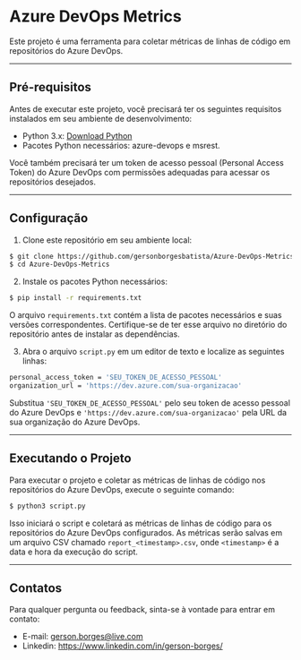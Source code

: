 # Azure DevOps Metrics

Este projeto é uma ferramenta para coletar métricas de linhas de código em repositórios do Azure DevOps.

***

## Pré-requisitos

Antes de executar este projeto, você precisará ter os seguintes requisitos instalados em seu ambiente de desenvolvimento:

- Python 3.x: [Download Python](https://www.python.org/downloads/)
- Pacotes Python necessários: azure-devops e msrest.

Você também precisará ter um token de acesso pessoal (Personal Access Token) do Azure DevOps com permissões adequadas para acessar os repositórios desejados.

***

## Configuração

1. Clone este repositório em seu ambiente local:

```bash
$ git clone https://github.com/gersonborgesbatista/Azure-DevOps-Metrics.git
$ cd Azure-DevOps-Metrics
```
2. Instale os pacotes Python necessários:

```bash
$ pip install -r requirements.txt
```
O arquivo `requirements.txt` contém a lista de pacotes necessários e suas versões correspondentes. Certifique-se de ter esse arquivo no diretório do repositório antes de instalar as dependências.

3. Abra o arquivo `script.py` em um editor de texto e localize as seguintes linhas:

```bash
personal_access_token = 'SEU_TOKEN_DE_ACESSO_PESSOAL'
organization_url = 'https://dev.azure.com/sua-organizacao'
```

Substitua `'SEU_TOKEN_DE_ACESSO_PESSOAL'` pelo seu token de acesso pessoal do Azure DevOps e `'https://dev.azure.com/sua-organizacao'` pela URL da sua organização do Azure DevOps.

***

## Executando o Projeto

Para executar o projeto e coletar as métricas de linhas de código nos repositórios do Azure DevOps, execute o seguinte comando:

```bash
$ python3 script.py
```

Isso iniciará o script e coletará as métricas de linhas de código para os repositórios do Azure DevOps configurados. As métricas serão salvas em um arquivo CSV chamado `report_<timestamp>.csv`, onde `<timestamp>` é a data e hora da execução do script.

***

## Contatos

Para qualquer pergunta ou feedback, sinta-se à vontade para entrar em contato:

* E-mail: gerson.borges@live.com
* Linkedin: https://www.linkedin.com/in/gerson-borges/
